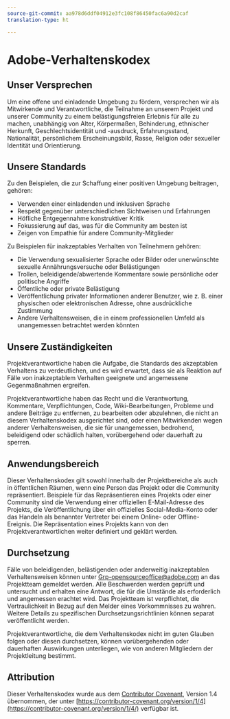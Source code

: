```yaml
---
source-git-commit: aa978d6ddf04912e3fc108f86450fac6a90d2caf
translation-type: ht

---
```

# Adobe-Verhaltenskodex

## Unser Versprechen

Um eine offene und einladende Umgebung zu fördern, versprechen wir als Mitwirkende und Verantwortliche, die Teilnahme an unserem Projekt und unserer Community zu einem belästigungsfreien Erlebnis für alle zu machen, unabhängig von Alter, Körpermaßen, Behinderung, ethnischer Herkunft, Geschlechtsidentität und -ausdruck, Erfahrungsstand, Nationalität, persönlichem Erscheinungsbild, Rasse, Religion oder sexueller Identität und Orientierung.

## Unsere Standards

Zu den Beispielen, die zur Schaffung einer positiven Umgebung beitragen, gehören:

* Verwenden einer einladenden und inklusiven Sprache
* Respekt gegenüber unterschiedlichen Sichtweisen und Erfahrungen
* Höfliche Entgegennahme konstruktiver Kritik
* Fokussierung auf das, was für die Community am besten ist
* Zeigen von Empathie für andere Community-Mitglieder

Zu Beispielen für inakzeptables Verhalten von Teilnehmern gehören:

* Die Verwendung sexualisierter Sprache oder Bilder oder unerwünschte sexuelle Annährungsversuche oder Belästigungen
* Trollen, beleidigende/abwertende Kommentare sowie persönliche oder politische Angriffe
* Öffentliche oder private Belästigung
* Veröffentlichung privater Informationen anderer Benutzer, wie z. B. einer physischen oder elektronischen Adresse, ohne ausdrückliche Zustimmung
* Andere Verhaltensweisen, die in einem professionellen Umfeld als unangemessen betrachtet werden könnten

## Unsere Zuständigkeiten

Projektverantwortliche haben die Aufgabe, die Standards des akzeptablen Verhaltens zu verdeutlichen, und es wird erwartet, dass sie als Reaktion auf Fälle von inakzeptablem Verhalten geeignete und angemessene Gegenmaßnahmen ergreifen.

Projektverantwortliche haben das Recht und die Verantwortung, Kommentare, Verpflichtungen, Code, Wiki-Bearbeitungen, Probleme und andere Beiträge zu entfernen, zu bearbeiten oder abzulehnen, die nicht an diesem Verhaltenskodex ausgerichtet sind, oder einen Mitwirkenden wegen anderer Verhaltensweisen, die sie für unangemessen, bedrohend, beleidigend oder schädlich halten, vorübergehend oder dauerhaft zu sperren.

## Anwendungsbereich

Dieser Verhaltenskodex gilt sowohl innerhalb der Projektbereiche als auch in öffentlichen Räumen, wenn eine Person das Projekt oder die Community repräsentiert. Beispiele für das Repräsentieren eines Projekts oder einer Community sind die Verwendung einer offiziellen E-Mail-Adresse des Projekts, die Veröffentlichung über ein offizielles Social-Media-Konto oder das Handeln als benannter Vertreter bei einem Online- oder Offline-Ereignis. Die Repräsentation eines Projekts kann von den Projektverantwortlichen weiter definiert und geklärt werden.

## Durchsetzung

Fälle von beleidigenden, belästigenden oder anderweitig inakzeptablen Verhaltensweisen können unter Grp-opensourceoffice@adobe.com an das Projektteam gemeldet werden. Alle Beschwerden werden geprüft und untersucht und erhalten eine Antwort, die für die Umstände als erforderlich und angemessen erachtet wird. Das Projektteam ist verpflichtet, die Vertraulichkeit in Bezug auf den Melder eines Vorkommnisses zu wahren. Weitere Details zu spezifischen Durchsetzungsrichtlinien können separat veröffentlicht werden.

Projektverantwortliche, die dem Verhaltenskodex nicht im guten Glauben folgen oder diesen durchsetzen, können vorübergehenden oder dauerhaften Auswirkungen unterliegen, wie von anderen Mitgliedern der Projektleitung bestimmt.

## Attribution

Dieser Verhaltenskodex wurde aus dem [Contributor Covenant](https://contributor-covenant.org), Version 1.4 übernommen, der unter [https://contributor-covenant.org/version/1/4](https://contributor-covenant.org/version/1/4/) verfügbar ist.
